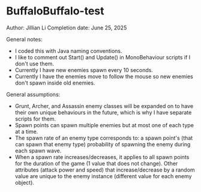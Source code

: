 # BuffaloBuffalo-test

Author: Jillian Li
Completion date: June 25, 2025

General notes:
- I coded this with Java naming conventions.
- I like to comment out Start() and Update() in MonoBehaviour scripts if I don't use them.
- Currently I have new enemies spawn every 10 seconds.
- Currently I have the enemies move to follow the mouse so new enemies don't spawn inside old enemies.

General assumptions:
- Grunt, Archer, and Assassin enemy classes will be expanded on to have their own unique behaviours in the future, which is why I have separate scripts for them.
- Spawn points can spawn multiple enemies but at most one of each type at a time.
- The spawn rate of an enemy type corresponds to: a spawn point's (that can spawn that enemy type) probability of spawning the enemy during each spawn wave.
- When a spawn rate increases/decreases, it applies to all spawn points for the duration of the game (1 value that does not change). Other attributes (attack power and speed) that increase/decrease by a random value are unique to the enemy instance (different value for each enemy object).
